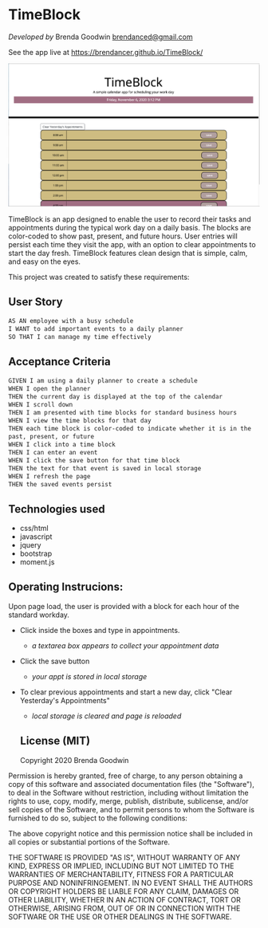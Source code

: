 # TimeBlock

_Developed by_
Brenda Goodwin  brendanced@gmail.com

See the app live at https://brendancer.github.io/TimeBlock/

![screenshot of work day planner](/assets/ScreenShot.png)

TimeBlock is an app designed to enable the user to record their tasks and appointments during the typical work day on a daily basis. The blocks are color-coded to show past, present, and future hours. User entries will persist each time they visit the app, with an option to clear appointments to start the day fresh. TimeBlock features clean design that is simple, calm, and easy on the eyes.

This project was created to satisfy these requirements:

## User Story

```
AS AN employee with a busy schedule
I WANT to add important events to a daily planner
SO THAT I can manage my time effectively
```

## Acceptance Criteria

```
GIVEN I am using a daily planner to create a schedule
WHEN I open the planner
THEN the current day is displayed at the top of the calendar
WHEN I scroll down
THEN I am presented with time blocks for standard business hours
WHEN I view the time blocks for that day
THEN each time block is color-coded to indicate whether it is in the past, present, or future
WHEN I click into a time block
THEN I can enter an event
WHEN I click the save button for that time block
THEN the text for that event is saved in local storage
WHEN I refresh the page
THEN the saved events persist
```

## Technologies used

- css/html
- javascript
- jquery
- bootstrap
- moment.js


## Operating Instrucions:

Upon page load, the user is provided with a block for each hour of the standard workday.

- Click inside the boxes and type in appointments.
  - _a textarea box appears to collect your appointment data_
- Click the save button
  - _your appt is stored in local storage_
- To clear previous appointments and start a new day, click "Clear Yesterday's Appointments"
  - _local storage is cleared and page is reloaded_
  
  ## License (MIT)
  
  Copyright 2020 Brenda Goodwin

Permission is hereby granted, free of charge, to any person obtaining a copy of this software and associated documentation files (the "Software"), to deal in the Software without restriction, including without limitation the rights to use, copy, modify, merge, publish, distribute, sublicense, and/or sell copies of the Software, and to permit persons to whom the Software is furnished to do so, subject to the following conditions:

The above copyright notice and this permission notice shall be included in all copies or substantial portions of the Software.

THE SOFTWARE IS PROVIDED "AS IS", WITHOUT WARRANTY OF ANY KIND, EXPRESS OR IMPLIED, INCLUDING BUT NOT LIMITED TO THE WARRANTIES OF MERCHANTABILITY, FITNESS FOR A PARTICULAR PURPOSE AND NONINFRINGEMENT. IN NO EVENT SHALL THE AUTHORS OR COPYRIGHT HOLDERS BE LIABLE FOR ANY CLAIM, DAMAGES OR OTHER LIABILITY, WHETHER IN AN ACTION OF CONTRACT, TORT OR OTHERWISE, ARISING FROM, OUT OF OR IN CONNECTION WITH THE SOFTWARE OR THE USE OR OTHER DEALINGS IN THE SOFTWARE.
